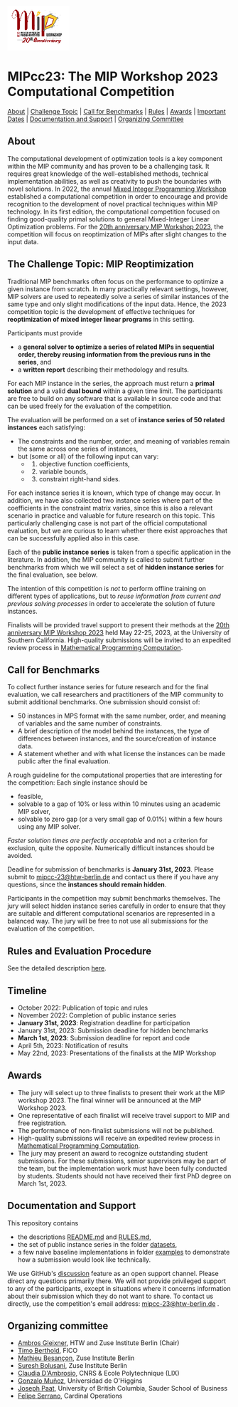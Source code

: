 ![MIP Workshop 2023](mip-2023-logo.png "MIP Workshop 2023")
# MIPcc23: The MIP Workshop 2023 Computational Competition

[About](#about) | [Challenge Topic](#challenge) | [Call for Benchmarks](#benchmarks) | [Rules](#rules) | [Awards](#awards) | [Important Dates](#timeline) | [Documentation and Support](#doc) | [Organizing Committee](#committee)

## <a id="about"></a>About

The computational development of optimization tools is a key component within the MIP community and has proven to be a challenging task. It requires great knowledge of the well-established methods, technical implementation abilities, as well as creativity to push the boundaries with novel solutions. 
In 2022, the annual [Mixed Integer Programming Workshop](https://www.mixedinteger.org/) established a computational competition in order to encourage and provide recognition to the development of novel practical techniques within MIP technology.
In its first edition, the computational competition focused on finding good-quality primal solutions to general Mixed-Integer Linear Optimization problems.
For the [20th anniversary MIP Workshop 2023](https://www.mixedinteger.org/2023/), the competition will focus on reoptimization of MIPs after slight changes to the input data.


## <a id="challenge"></a>The Challenge Topic: MIP Reoptimization

Traditional MIP benchmarks often focus on the performance to optimize a given instance from scratch.
In many practically relevant settings, however, MIP solvers are used to repeatedly solve a series of similar instances of the same type and only slight modifications of the input data.
Hence, the 2023 competition topic is the development of effective techniques for **reoptimization of mixed integer linear programs** in this setting.

Participants must provide
- a **general solver to optimize a series of related MIPs in sequential order, thereby reusing information from the previous runs in the series**, and
- a **written report** describing their methodology and results.

For each MIP instance in the series, the approach must return a **primal solution** and a valid **dual bound** within a given time limit.
The participants are free to build on any software that is available in source code and that can be used freely for the evaluation of the competition.

The evaluation will be performed on a set of **instance series of 50 related instances** each satisfying:
- The constraints and the number, order, and meaning of variables remain the same across one series of instances,
- but (some or all) of the following input can vary:
  - 1. objective function coefficients,
  - 2. variable bounds,
  - 3. constraint right-hand sides.

For each instance series it is known, which type of change may occur.  In addition, we have also collected two instance series where part of the coefficients in the constraint matrix varies, since this is also a relevant scenario in practice and valuable for future research on this topic.  This particularly challenging case is not part of the official computational evaluation, but we are curious to learn whether there exist approaches that can be successfully applied also in this case.

Each of the **public instance series** is taken from a specific application in the literature.
In addition, the MIP community is called to submit further benchmarks from which we will select a set of **hidden instance series** for the final evaluation, see below.

The intention of this competition is *not* to perform offline training on different types of applications, but to *reuse information from current and previous solving processes* in order to accelerate the solution of future instances.

Finalists will be provided travel support to present their methods at the [20th anniversary MIP Workshop 2023](https://www.mixedinteger.org/2023/) held May 22-25, 2023, at the University of Southern California.
High-quality submissions will be invited to an expedited review process in [Mathematical Programming Computation](https://www.springer.com/journal/12532).


## <a id="benchmarks"></a>Call for Benchmarks

To collect further instance series for future research and for the final evaluation, we call researchers and practitioners of the MIP community to submit additional benchmarks.
One submission should consist of:
- 50 instances in MPS format with the same number, order, and meaning of variables and the same number of constraints.
- A brief description of the model behind the instances, the type of differences between instances, and the source/creation of instance data.
- A statement whether and with what license the instances can be made public after the final evaluation.

A rough guideline for the computational properties that are interesting for the competition: Each single instance should be
- feasible,
- solvable to a gap of 10% or less within 10 minutes using an academic MIP solver,
- solvable to zero gap (or a very small gap of 0.01%) within a few hours using any MIP solver.

*Faster solution times are perfectly acceptable* and not a criterion for exclusion, quite the opposite.
Numerically difficult instances should be avoided.

Deadline for submission of benchmarks is **January 31st, 2023**.  Please submit to mipcc-23@htw-berlin.de and contact us there if you have any questions, since the **instances should remain hidden**.

Participants in the competition may submit benchmarks themselves.  The jury will select hidden instance series carefully in order to ensure that they are suitable and different computational scenarios are represented in a balanced way.  The jury will be free to not use all submissions for the evaluation of the competition.


## <a id="rules"></a>Rules and Evaluation Procedure

See the detailed description [here](RULES.md).


## <a id="timeline"></a>Timeline

- October 2022: Publication of topic and rules
- November 2022: Completion of public instance series
- **January 31st, 2023**: Registration deadline for participation
- January 31st, 2023: Submission deadline for hidden benchmarks
- **March 1st, 2023**: Submission deadline for report and code
- April 5th, 2023: Notification of results
- May 22nd, 2023: Presentations of the finalists at the MIP Workshop


## <a id="awards"></a>Awards

- The jury will select up to three finalists to present their work at the MIP workshop 2023.  The final winner will be announced at the MIP Workshop 2023.
- One representative of each finalist will receive travel support to MIP and free registration.
- The performance of non-finalist submissions will not be published.
- High-quality submissions will receive an expedited review process in [Mathematical Programming Computation](https://www.springer.com/journal/12532).
- The jury may present an award to recognize outstanding student submissions. For these submissions, senior supervisors may be part of the team, but the implementation work must have been fully conducted by students.  Students should not have received their first PhD degree on March 1st, 2023.


## <a id="doc"></a>Documentation and Support

This repository contains

- the descriptions [README.md](README.md) and [RULES.md](RULES.md),
- the set of public instance series in the folder [datasets](datasets),
- a few naive baseline implementations in folder [examples](examples) to demonstrate how a submission would look like technically.

We use GitHub's [discussion](https://github.com/ambros-gleixner/MIPcc23/discussions) feature as an open support channel.
Please direct any questions primarily there.
We will not provide privileged support to any of the participants, except in situations where it concerns information about their submission which they do not want to share.
To contact us directly, use the competition's email address: mipcc-23@htw-berlin.de .


## <a id="committee"></a>Organizing committee

- [Ambros Gleixner](https://www.zib.de/gleixner/), HTW and Zuse Institute Berlin (Chair)
- [Timo Berthold](https://www.zib.de/berthold/), FICO
- [Mathieu Besançon](https://matbesancon.xyz/), Zuse Institute Berlin
- [Suresh Bolusani](https://coral.ise.lehigh.edu/bsuresh/), Zuse Institute Berlin
- [Claudia D'Ambrosio](https://www.lix.polytechnique.fr/~dambrosio/), CNRS & Ecole Polytechnique (LIX)
- [Gonzalo Muñoz](https://www.gonzalomunoz.org/), Universidad de O'Higgins
- [Joseph Paat](https://sites.google.com/site/josephspaat/), University of British Columbia, Sauder School of Business
- [Felipe Serrano](https://www.zib.de/members/serrano), Cardinal Operations
